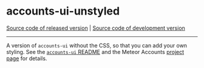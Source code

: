 # accounts-ui-unstyled
[Source code of released version](https://github.com/meteor/meteor/tree/master/packages/accounts-ui-unstyled) | [Source code of development version](https://github.com/meteor/meteor/tree/devel/packages/accounts-ui-unstyled)
***

A version of `accounts-ui` without the CSS, so that you can add your
own styling. See the [`accounts-ui`
README](https://atmospherejs.com/meteor/accounts-ui) and the
Meteor Accounts [project page](https://www.meteor.com/accounts) for
details.
